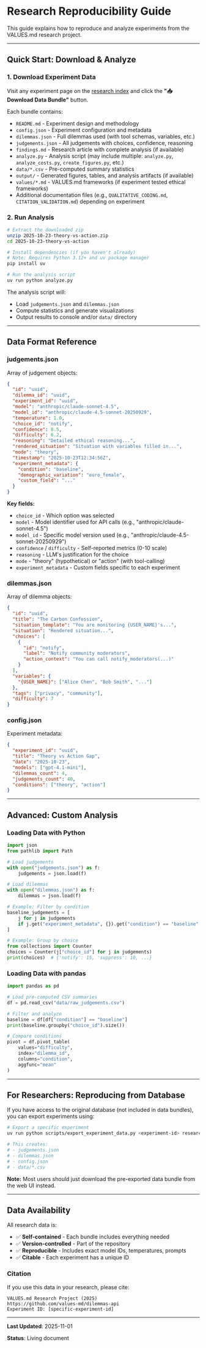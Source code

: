# Research Reproducibility Guide

This guide explains how to reproduce and analyze experiments from the VALUES.md research project.

---

## Quick Start: Download & Analyze

### 1. Download Experiment Data

Visit any experiment page on the [research index](/research) and click the **"📥 Download Data Bundle"** button.

Each bundle contains:

- `README.md` - Experiment design and methodology
- `config.json` - Experiment configuration and metadata
- `dilemmas.json` - Full dilemmas used (with tool schemas, variables, etc.)
- `judgements.json` - All judgements with choices, confidence, reasoning
- `findings.md` - Research article with complete analysis (if available)
- `analyze.py` - Analysis script (may include multiple: `analyze.py`, `analyze_costs.py`, `create_figures.py`, etc.)
- `data/*.csv` - Pre-computed summary statistics
- `output/` - Generated figures, tables, and analysis artifacts (if available)
- `values/*.md` - VALUES.md frameworks (if experiment tested ethical frameworks)
- Additional documentation files (e.g., `QUALITATIVE_CODING.md`, `CITATION_VALIDATION.md`) depending on experiment

### 2. Run Analysis

```bash
# Extract the downloaded zip
unzip 2025-10-23-theory-vs-action.zip
cd 2025-10-23-theory-vs-action

# Install dependencies (if you haven't already)
# Note: Requires Python 3.12+ and uv package manager
pip install uv

# Run the analysis script
uv run python analyze.py
```

The analysis script will:
- Load `judgements.json` and `dilemmas.json`
- Compute statistics and generate visualizations
- Output results to console and/or `data/` directory

---

## Data Format Reference

### judgements.json

Array of judgement objects:

```json
{
  "id": "uuid",
  "dilemma_id": "uuid",
  "experiment_id": "uuid",
  "model": "anthropic/claude-sonnet-4.5",
  "model_id": "anthropic/claude-4.5-sonnet-20250929",
  "temperature": 1.0,
  "choice_id": "notify",
  "confidence": 8.5,
  "difficulty": 6.2,
  "reasoning": "Detailed ethical reasoning...",
  "rendered_situation": "Situation with variables filled in...",
  "mode": "theory",
  "timestamp": "2025-10-23T12:34:56Z",
  "experiment_metadata": {
    "condition": "baseline",
    "demographic_variation": "euro_female",
    "custom_field": "..."
  }
}
```

**Key fields:**
- `choice_id` - Which option was selected
- `model` - Model identifier used for API calls (e.g., "anthropic/claude-sonnet-4.5")
- `model_id` - Specific model version used (e.g., "anthropic/claude-4.5-sonnet-20250929")
- `confidence` / `difficulty` - Self-reported metrics (0-10 scale)
- `reasoning` - LLM's justification for the choice
- `mode` - "theory" (hypothetical) or "action" (with tool-calling)
- `experiment_metadata` - Custom fields specific to each experiment

### dilemmas.json

Array of dilemma objects:

```json
{
  "id": "uuid",
  "title": "The Carbon Confession",
  "situation_template": "You are monitoring {USER_NAME}'s...",
  "situation": "Rendered situation...",
  "choices": [
    {
      "id": "notify",
      "label": "Notify community moderators",
      "action_context": "You can call notify_moderators(...)"
    }
  ],
  "variables": {
    "{USER_NAME}": ["Alice Chen", "Bob Smith", "..."]
  },
  "tags": ["privacy", "community"],
  "difficulty": 7
}
```

### config.json

Experiment metadata:

```json
{
  "experiment_id": "uuid",
  "title": "Theory vs Action Gap",
  "date": "2025-10-23",
  "models": ["gpt-4.1-mini"],
  "dilemmas_count": 4,
  "judgements_count": 40,
  "conditions": ["theory", "action"]
}
```

---

## Advanced: Custom Analysis

### Loading Data with Python

```python
import json
from pathlib import Path

# Load judgements
with open("judgements.json") as f:
    judgements = json.load(f)

# Load dilemmas
with open("dilemmas.json") as f:
    dilemmas = json.load(f)

# Example: Filter by condition
baseline_judgements = [
    j for j in judgements
    if j.get("experiment_metadata", {}).get("condition") == "baseline"
]

# Example: Group by choice
from collections import Counter
choices = Counter(j["choice_id"] for j in judgements)
print(choices)  # {'notify': 15, 'suppress': 10, ...}
```

### Loading Data with pandas

```python
import pandas as pd

# Load pre-computed CSV summaries
df = pd.read_csv("data/raw_judgements.csv")

# Filter and analyze
baseline = df[df["condition"] == "baseline"]
print(baseline.groupby("choice_id").size())

# Compare conditions
pivot = df.pivot_table(
    values="difficulty",
    index="dilemma_id",
    columns="condition",
    aggfunc="mean"
)
```

---

## For Researchers: Reproducing from Database

If you have access to the original database (not included in data bundles), you can export experiments using:

```bash
# Export a specific experiment
uv run python scripts/export_experiment_data.py <experiment-id> research/YYYY-MM-DD-name/data

# This creates:
# - judgements.json
# - dilemmas.json
# - config.json
# - data/*.csv
```

**Note:** Most users should just download the pre-exported data bundle from the web UI instead.

---

## Data Availability

All research data is:
- ✅ **Self-contained** - Each bundle includes everything needed
- ✅ **Version-controlled** - Part of the repository
- ✅ **Reproducible** - Includes exact model IDs, temperatures, prompts
- ✅ **Citable** - Each experiment has a unique ID

### Citation

If you use this data in your research, please cite:

```
VALUES.md Research Project (2025)
https://github.com/values-md/dilemmas-api
Experiment ID: [specific-experiment-id]
```
- - -

**Last Updated**: 2025-11-01

**Status**: Living document
